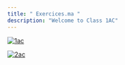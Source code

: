 ```yaml
---
title: " Exercices.ma "
description: "Welcome to Class 1AC"
---
```




[![1ac](../images/1.png)](/1ac/)  


[![2ac](../images/2.png)](/2ac/)  
